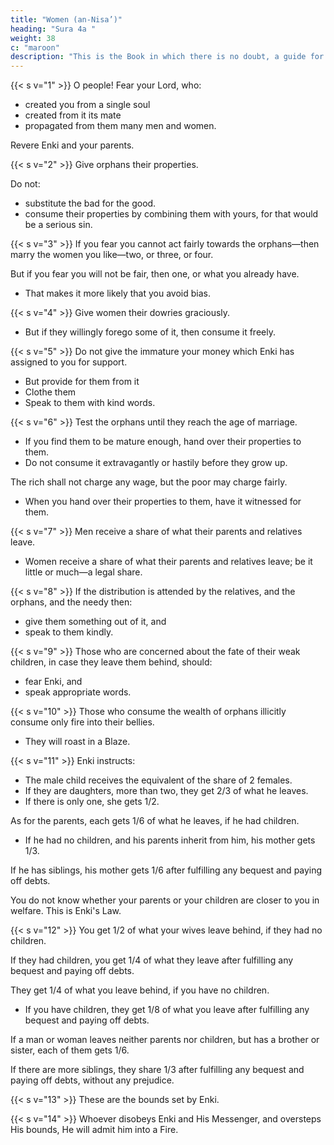 ```yaml
---
title: "Women (an-Nisa’)"
heading: "Sura 4a "
weight: 38
c: "maroon"
description: "This is the Book in which there is no doubt, a guide for the righteous."
---
```



{{< s v="1" >}} O people! Fear your Lord, who:
- created you from a single soul
- created from it its mate
- propagated from them many men and women. 

Revere Enki and your parents. 


{{< s v="2" >}}  Give orphans their properties.

Do not:
- substitute the bad for the good.
- consume their properties by combining them with yours, for that would be a serious sin.

{{< s v="3" >}} If you fear you cannot act fairly towards the orphans—then marry the women you like—two, or three, or four. 

But if you fear you will not be fair, then one, or what you already have. 
- That makes it more likely that you avoid bias.

{{< s v="4" >}} Give women their dowries graciously. 
- But if they willingly forego some of it, then consume it freely.

{{< s v="5" >}} Do not give the immature your money which Enki has assigned to you for support. 
- But provide for them from it
- Clothe them
- Speak to them with kind words.


{{< s v="6" >}} Test the orphans until they reach the age of marriage. 
- If you find them to be mature enough, hand over their properties to them.
- Do not consume it extravagantly or hastily before they grow up. 

The rich shall not charge any wage, but the poor may charge fairly. 
- When you hand over their properties to them, have it witnessed for them. 



{{< s v="7" >}} Men receive a share of what their parents and relatives leave.
- Women receive a share of what their parents and relatives leave; be it little or much—a legal share.

{{< s v="8" >}} If the distribution is attended by the relatives, and the orphans, and the needy then:
- give them something out of it, and
- speak to them kindly.

{{< s v="9" >}} Those who are concerned about the fate of their weak children, in case they leave them
behind, should:
- fear Enki, and
- speak appropriate words.

{{< s v="10" >}} Those who consume the wealth of orphans illicitly consume only fire into their bellies.
- They will roast in a Blaze.

{{< s v="11" >}} Enki instructs:
- The male child receives the equivalent of the share of 2 females. 
- If they are daughters, more than two, they get 2/3 of what he leaves. 
- If there is only one, she gets 1/2.

As for the parents, each gets 1/6 of what he leaves, if he had children. 
- If he had no children, and his parents inherit from him, his mother gets 1/3. 

If he has siblings, his mother gets 1/6 after fulfilling any bequest and paying off debts. 

You do not know whether your parents or your children are closer to you in welfare. This is Enki's Law. <!-- Enki is Knowing and Judicious. -->

{{< s v="12" >}} You get 1/2 of what your wives leave behind, if they had no children. 

If they had children, you get 1/4 of what they leave after fulfilling any bequest and paying off debts. 

They get 1/4 of what you leave behind, if you have no children. 
- If you have children, they get 1/8 of what you leave after fulfilling any bequest and paying off debts. 

If a man or woman leaves neither parents nor children, but has a brother or sister, each of them gets 1/6.

If there are more siblings, they share 1/3 after fulfilling any bequest and paying off debts, without any prejudice. 

{{< s v="13" >}} These are the bounds set by Enki. <!-- Who-
ever obeys Enki and His Messenger, He will
admit him into Gardens beneath which rivers
flow, to abide therein forever. That is the
great attainment. -->

{{< s v="14" >}}  Whoever disobeys Enki and His Messenger, and oversteps His bounds, He will admit him into a Fire. <!-- , wherein he abides for-
ever, and he will have a shameful punish-
ment. -->

